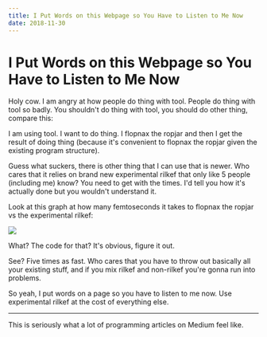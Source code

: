 ```yaml
---
title: I Put Words on this Webpage so You Have to Listen to Me Now
date: 2018-11-30
---
```


# I Put Words on this Webpage so You Have to Listen to Me Now

Holy cow. I am angry at how people do thing with tool. People do thing with tool so badly. You shouldn't do thing with tool, you should do other thing, compare this:

I am using tool. I want to do thing. I flopnax the ropjar and then I get the result of doing thing (because it's convenient to flopnax the ropjar given the existing program structure). 

Guess what suckers, there is other thing that I can use that is newer. Who cares that it relies on brand new experimental rilkef that only like 5 people (including me) know? You need to get with the times. I'd tell you how it's actually done but you wouldn't understand it.

Look at this graph at how many femtoseconds it takes to flopnax the ropjar vs the experimental rilkef:

![](https://i.imgur.com/yOzgykI.png)

What? The code for that? It's obvious, figure it out.

See? Five times as fast. Who cares that you have to throw out basically all your existing stuff, and if you mix rilkef and non-rilkef you're gonna run into problems.

So yeah, I put words on a page so you have to listen to me now. Use experimental rilkef at the cost of everything else.

---

This is seriously what a lot of programming articles on Medium feel like.
